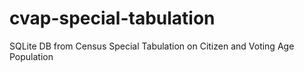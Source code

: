# cvap-special-tabulation
SQLite DB from Census Special Tabulation on Citizen and Voting Age Population
